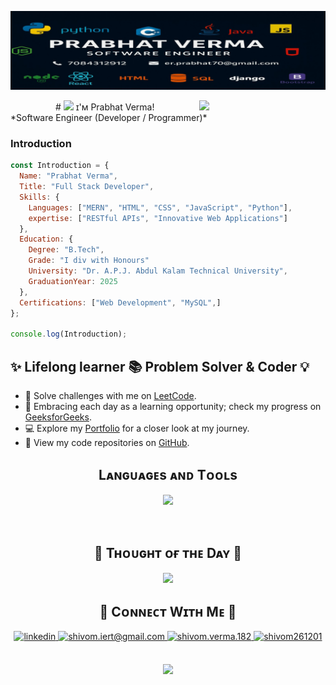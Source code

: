 <!--Banner-->
![ Banner Image](./Prabhat-git-banner.jpg)

<!--Night Owl image-->
<div>
  <img align="right" width="40%" src="https://owlbertsio-resized.s3.amazonaws.com/Popper.psd.full.png">
</div>

<!--Header Name-->
<div align='center'>
# <img src="https://emojis.slackmojis.com/emojis/images/1531849430/4246/blob-sunglasses.gif?1531849430" width="30"/> ɪ'ᴍ Prabhat Verma! </div>
*Software Engineer (Developer / Programmer)* 

<br />

<!--Start Intro-->

### Introduction

<p align="left">

```javascript
const Introduction = {
  Name: "Prabhat Verma",
  Title: "Full Stack Developer",
  Skills: {
    Languages: ["MERN", "HTML", "CSS", "JavaScript", "Python"],
    expertise: ["RESTful APIs", "Innovative Web Applications"]
  },
  Education: {
    Degree: "B.Tech",
    Grade: "I div with Honours"
    University: "Dr. A.P.J. Abdul Kalam Technical University",
    GraduationYear: 2025
  },
  Certifications: ["Web Development", "MySQL",]
};

console.log(Introduction);

  ```
</p>

## ✨ Lifelong learner 📚 Problem Solver & Coder 💡
- 🧩 Solve challenges with me on [LeetCode](https://leetcode.com/u/Prabhat708/).
- 🌱 Embracing each day as a learning opportunity; check my progress on [GeeksforGeeks](https://auth.geeksforgeeks.org/user/prabhat708/).
- 💻 Explore my [Portfolio](https://prabhat.great-site.net/) for a closer look at my journey.
- 📂 View my code repositories on [GitHub](https://github.com/prabhat708).
<!--Profile Count Badge-->



<!--Languages and Tools Section-->
<h2 align="center">Lᴀɴɢᴜᴀɢᴇs ᴀɴᴅ Tᴏᴏʟs</h2>
<p align="center">
<img width="500px"  src="https://skillicons.dev/icons?i=js,html,css,react,nodejs,py,express,django,md,mongo,git,vscode,postman&perline=7"  />
</p>
<br />

<h2 align="center">🌟 Tʜᴏᴜɢʜᴛ ᴏғ ᴛʜᴇ Dᴀʏ 🌟</h2>

<!--STARTS_HERE_QUOTE_CARD-->
<p align="center">
    <img src="https://readme-daily-quotes.vercel.app/api?theme=dark&bg_color=011627&author_color=ffeb95">
</p>
<!--ENDS_HERE_QUOTE_CARD-->



<!--Contact Section-->

<h2 align="center">🤝 Cᴏɴɴᴇᴄᴛ Wɪᴛʜ Mᴇ 🤝 </h2>
<div align="center">
 <a href="https://www.linkedin.com/in/prabhat708" target="_blank">
<img src=https://img.shields.io/badge/linkedin-%231E77B5.svg?&style=for-the-badge&logo=linkedin&logoColor=white alt=linkedin style="margin-bottom: 5px;" />
</a>

<a href="mailto:prabhat708431@gmail.com" target="_blank">
<img src="https://img.shields.io/badge/Gmail-D14836?style=for-the-badge&logo=gmail&logoColor=white" alt=shivom.iert@gmail.com mail style="margin-bottom: 5px;" />
</a>

<a href="https://www.instagram.com/Prabhat_708" target="_blank">
<img src=https://img.shields.io/badge/Instagram-E4405F?style=for-the-badge&logo=instagram&logoColor=white alt=shivom.verma.182 Instagram style="margin-bottom: 5px;" />
</a>

<a href="https://twitter.com/prabhat708" target="_blank">
<img src="https://img.shields.io/badge/Twitter-1DA1F2?style=for-the-badge&logo=x&logoColor=white" alt="shivom261201" style="margin-bottom: 5px;" />
</a>
</div>
<br/>

<!-- Buy me a coffee
<div align="center">
<a href="https://www.buymeacoffee.com/shivomv" target="_blank"><img src="https://cdn.buymeacoffee.com/buttons/v2/default-yellow.png" alt="Buy Me A Coffee" style="height: 40px !important;width: 200px !important;" ></a>
</div> -->


<!--Footer-->
<p align="center">
  <img src="https://capsule-render.vercel.app/api?type=waving&color=gradient&height=65&section=footer"/>
</p>

